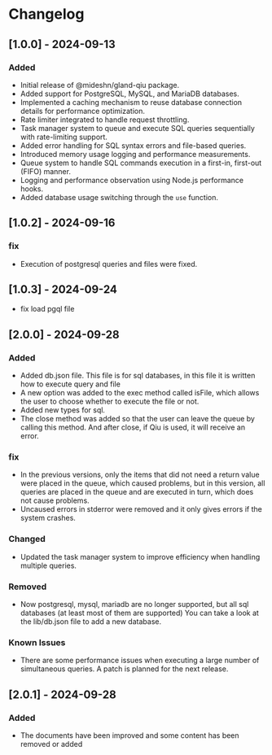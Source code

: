 # Changelog

## [1.0.0] - 2024-09-13
### Added
- Initial release of @mideshn/gland-qiu package.
- Added support for PostgreSQL, MySQL, and MariaDB databases.
- Implemented a caching mechanism to reuse database connection details for performance optimization.
- Rate limiter integrated to handle request throttling.
- Task manager system to queue and execute SQL queries sequentially with rate-limiting support.
- Added error handling for SQL syntax errors and file-based queries.
- Introduced memory usage logging and performance measurements.
- Queue system to handle SQL commands execution in a first-in, first-out (FIFO) manner.
- Logging and performance observation using Node.js performance hooks.
- Added database usage switching through the `use` function.

## [1.0.2] - 2024-09-16
### fix
- Execution of postgresql queries and files were fixed.
## [1.0.3] - 2024-09-24
- fix load pgql file 
  
## [2.0.0] - 2024-09-28
### Added
- Added db.json file. This file is for sql databases, in this file it is written how to execute query and file
- A new option was added to the exec method called isFile, which allows the user to choose whether to execute the file or not.
- Added new types for sql.
- The close method was added so that the user can leave the queue by calling this method. And after close, if Qiu is used, it will receive an error.

### fix
- In the previous versions, only the items that did not need a return value were placed in the queue, which caused problems, but in this version, all queries are placed in the queue and are executed in turn, which does not cause problems.
- Uncaused errors in stderror were removed and it only gives errors if the system crashes.

### Changed
- Updated the task manager system to improve efficiency when handling multiple queries.
### Removed
- Now postgresql, mysql, mariadb are no longer supported, but all sql databases (at least most of them are supported) You can take a look at the lib/db.json file to add a new database.
### Known Issues
- There are some performance issues when executing a large number of simultaneous queries. A patch is planned for the next release.

## [2.0.1] - 2024-09-28

### Added
- The documents have been improved and some content has been removed or added